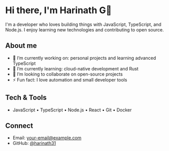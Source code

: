# Hi there, I'm Harinath G👋

I'm a developer who loves building things with JavaScript, TypeScript, and Node.js.
I enjoy learning new technologies and contributing to open source.

## About me
- 🔭 I’m currently working on: personal projects and learning advanced TypeScript
- 🌱 I’m currently learning: cloud-native development and Rust
- 👯 I’m looking to collaborate on open-source projects
- ⚡ Fun fact: I love automation and small developer tools

## Tech & Tools
- JavaScript • TypeScript • Node.js • React • Git • Docker

## Connect
- Email: your-email@example.com
- GitHub: [@harinath31](https://github.com/harinath31)

<!-- You can add dynamic stats or badges below, e.g.: -->
<!--
<img src="https://github-readme-stats.vercel.app/api?username=harinath31&show_icons=true&theme=default" alt="Harina's GitHub stats" />
-->
